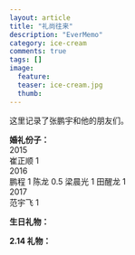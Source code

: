 ```yaml
---
layout: article
title: "礼尚往来"
description: "EverMemo"
category: ice-cream
comments: true
tags: []
image:
  feature:
  teaser: ice-cream.jpg
  thumb:
---
```


这里记录了张鹏宇和他的朋友们。



**婚礼份子：**  
2015  
崔正顺 1  
2016  
鹏程 1 陈龙 0.5 梁晨光 1 田醒龙 1  
2017  
范宇飞 1  

**生日礼物：**  

**2.14 礼物：**  
